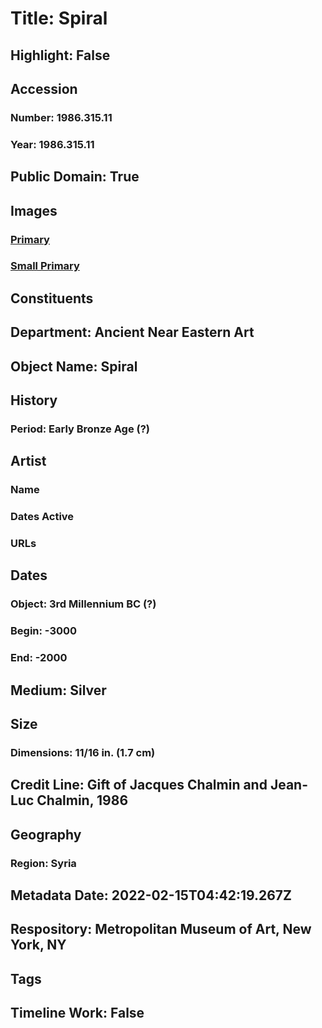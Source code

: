 # Title: Spiral
## Highlight: False
## Accession
### Number: 1986.315.11
### Year: 1986.315.11
## Public Domain: True
## Images
### [Primary](https://images.metmuseum.org/CRDImages/an/original/vs1986_315_11.jpg)
### [Small Primary](https://images.metmuseum.org/CRDImages/an/web-large/vs1986_315_11.jpg)
## Constituents
## Department: Ancient Near Eastern Art
## Object Name: Spiral
## History
### Period: Early Bronze Age (?)
## Artist
### Name
### Dates Active
### URLs
## Dates
### Object: 3rd Millennium BC (?)
### Begin: -3000
### End: -2000
## Medium: Silver
## Size
### Dimensions: 11/16 in. (1.7 cm)
## Credit Line: Gift of Jacques Chalmin and Jean-Luc Chalmin, 1986
## Geography
### Region: Syria
## Metadata Date: 2022-02-15T04:42:19.267Z
## Respository: Metropolitan Museum of Art, New York, NY
## Tags
## Timeline Work: False